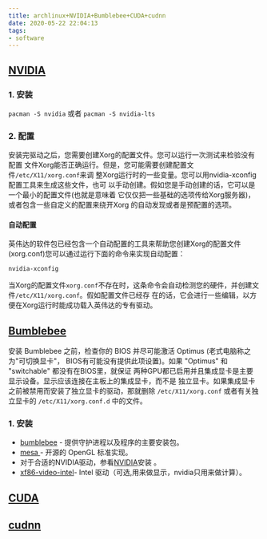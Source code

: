 ```yaml
---
title: archlinux+NVIDIA+Bumblebee+CUDA+cudnn
date: 2020-05-22 22:04:13
tags:
- software
---
```


## [NVIDIA](https://wiki.archlinux.org/index.php/NVIDIA_(%E7%AE%80%E4%BD%93%E4%B8%AD%E6%96%87)#%E6%9C%80%E5%B0%8F%E9%85%8D%E7%BD%AE%E6%A8%A1%E5%BC%8F)

### 1. 安装
`pacman -S nvidia`
或者
`pacman -S nvidia-lts`

### 2. 配置
安装完驱动之后，您需要创建Xorg的配置文件。您可以运行一次测试来检验没有配置
文件Xorg能否正确运行。但是，您可能需要创建配置文件`/etc/X11/xorg.conf`来调
整Xorg运行时的一些变量。您可以用nvidia-xconfig配置工具来生成这些文件，也可
以手动创建。假如您是手动创建的话，它可以是一个最小的配置文件(也就是意味着
它仅仅把一些基础的选项传给Xorg服务器)，或者包含一些自定义的配置来绕开Xorg
的自动发现或者是预配置的选项。

#### 自动配置

英伟达的软件包已经包含一个自动配置的工具来帮助您创建Xorg的配置文件(xorg.conf)您可以通过运行下面的命令来实现自动配置：

~~~bash
nvidia-xconfig
~~~

当Xorg的配置文件`xorg.conf`不存在时，这条命令会自动检测您的硬件，并创建文件`/etc/X11/xorg.conf`。假如配置文件已经存
在的话，它会进行一些编辑，以方便在Xorg运行时能成功载入英伟达的专有驱动。

## [Bumblebee](https://wiki.archlinux.org/index.php/Bumblebee_(%E7%AE%80%E4%BD%93%E4%B8%AD%E6%96%87))

安装 Bumblebee 之前，检查你的 BIOS 并尽可能激活 Optimus (老式电脑称之为"可切换显卡"，
BIOS有可能没有提供此项设置)。如果 "Optimus" 和 "switchable" 都没有在BIOS里，就保证
两种GPU都已启用并且集成显卡是主要显示设备。显示应该连接在主板上的集成显卡，而不是
独立显卡。如果集成显卡之前被禁用而安装了独立显卡的驱动，那就删除 `/etc/X11/xorg.conf` 
或者有关独立显卡的 `/etc/X11/xorg.conf.d` 中的文件。

### 1. 安装
- [bumblebee](https://www.archlinux.org/packages/?name=bumblebee) - 提供守护进程以及程序的主要安装包。
- [mesa ](https://www.archlinux.org/packages/?name=mesa)- 开源的 OpenGL 标准实现。
- 对于合适的NVIDIA驱动，参看[NVIDIA](https://wiki.archlinux.org/index.php/NVIDIA_(%E7%AE%80%E4%BD%93%E4%B8%AD%E6%96%87)#.E5.AE.89.E8.A3.85)安装 。
- [xf86-video-intel](https://www.archlinux.org/packages/?name=xf86-video-intel)- Intel 驱动（可选,用来做显示，nvidia只用来做计算）。

## [CUDA](https://wiki.archlinux.org/index.php/GPGPU#CUDA)

## [cudnn](https://security.archlinux.org/package/cudnn)
